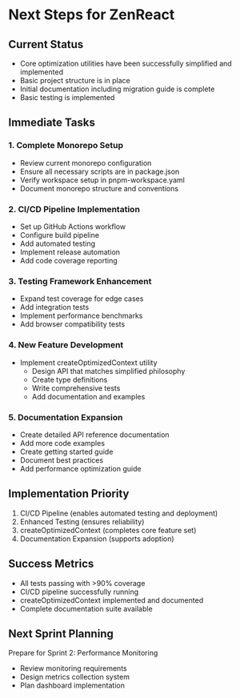 # Next Steps for ZenReact

## Current Status

- Core optimization utilities have been successfully simplified and implemented
- Basic project structure is in place
- Initial documentation including migration guide is complete
- Basic testing is implemented

## Immediate Tasks

### 1. Complete Monorepo Setup

- Review current monorepo configuration
- Ensure all necessary scripts are in package.json
- Verify workspace setup in pnpm-workspace.yaml
- Document monorepo structure and conventions

### 2. CI/CD Pipeline Implementation

- Set up GitHub Actions workflow
- Configure build pipeline
- Add automated testing
- Implement release automation
- Add code coverage reporting

### 3. Testing Framework Enhancement

- Expand test coverage for edge cases
- Add integration tests
- Implement performance benchmarks
- Add browser compatibility tests

### 4. New Feature Development

- Implement createOptimizedContext utility
  - Design API that matches simplified philosophy
  - Create type definitions
  - Write comprehensive tests
  - Add documentation and examples

### 5. Documentation Expansion

- Create detailed API reference documentation
- Add more code examples
- Create getting started guide
- Document best practices
- Add performance optimization guide

## Implementation Priority

1. CI/CD Pipeline (enables automated testing and deployment)
2. Enhanced Testing (ensures reliability)
3. createOptimizedContext (completes core feature set)
4. Documentation Expansion (supports adoption)

## Success Metrics

- All tests passing with >90% coverage
- CI/CD pipeline successfully running
- createOptimizedContext implemented and documented
- Complete documentation suite available

## Next Sprint Planning

Prepare for Sprint 2: Performance Monitoring

- Review monitoring requirements
- Design metrics collection system
- Plan dashboard implementation
